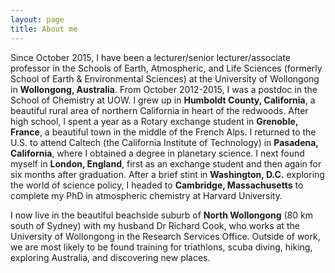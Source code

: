 ```yaml
---
layout: page
title: About me
---
```


Since October 2015, I have been a lecturer/senior lecturer/associate professor in the Schools of Earth, Atmospheric, and Life Sciences (formerly School of Earth & Environmental Sciences) at the University of Wollongong in **Wollongong, Australia**. From October 2012-2015, I was a postdoc in the School of Chemistry at UOW. I grew up in **Humboldt County, California**, a beautiful rural area of northern California in heart of the redwoods. After high school, I spent a year as a Rotary exchange student in **Grenoble, France**, a beautiful town in the middle of the French Alps. I returned to the U.S. to attend Caltech (the California Institute of Technology) in **Pasadena, California**, where I obtained a degree in planetary science. I next found myself in **London, England**, first as an exchange student and then again for six months after graduation. After a brief stint in **Washington, D.C.** exploring the world of science policy, I headed to **Cambridge, Massachusetts** to complete my PhD in atmospheric chemistry at Harvard University.

I now live in the beautiful beachside suburb of **North Wollongong** (80 km south of Sydney) with my husband Dr Richard Cook, who works at the University of Wollongong in the Research Services Office. Outside of work, we are most likely to be found training for triathlons, scuba diving, hiking, exploring Australia, and discovering new places.
